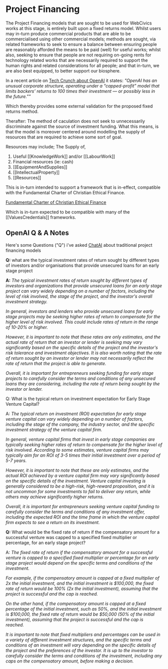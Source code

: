 # Project Financing

The Project Financing models that are sought to be used for WebCivics works at this stage, is entirely built upon a fixed returns model.  Whilst users may in-turn produce commercial products that are able to be commercialised using other commercial models; methods are sought, via related frameworks to seek to ensure a balance between ensuring people are reasonably afforded the means to be paid (well) for useful works; whilst also, seeking to ensure that people are not requiring on-going rents for technology related works that are necessarily required to support the human rights and related considerations for all people; and that in-turn, we are also best equipped, to better support our biosphere.

In a recent article on [Tech Crunch about OpenAI](https://techcrunch.com/2023/01/11/openai-begins-piloting-chatgpt-professional-a-premium-version-of-its-viral-chatbot/) it states: *"OpenAI has an unusual corporate structure, operating under a “capped-profit” model that limits backers’ returns to 100 times their investment — or possibly less in the future.""*

Which thereby provides some external validation for the proposed fixed returns method. 

Therafter: The method of caculation does not seek to unnecessarily discriminate against the source of investment funding.  What this means, is that the model is moreover centered around modelling the supply of resources that are required to achieve some sort of goal. 

Resources may include; The Supply of,
1. Useful [[KnowledgeWork]] and/or [[LabourWork]]
2. Financial resources (ie: cash)
3. [[EquipmentAndSupplies]] 
4. [[IntellectualProperty]]
5. [[Resources]]

This is in-turn intended to support a framework that is in-effect, compatible with the Fundamental Charter of Christian Ethical Finance. 

[Fundamental Charter of Christian Ethical Finance](https://github.com/WebizenAI/devdocs/raw/main/Attachments/2015_Fundamental%20Charter%20of%20Christian%20Ethical%20Finance%20-%202015.pdf)

Which is in-turn expected to be compatible with many of the [[ValuesCredentials]] frameworks.

## OpenAI Q & A Notes

Here's some Questions ("Q") i've asked [ChatAI](https://chat.openai.com/) about traditional project financing models

**Q:** what are the typical investment rates of return sought by different types of investors and/or organisations that provide unsecured loans for an early stage project 

**A:** *The typical investment rates of return sought by different types of investors and organizations that provide unsecured loans for an early stage project can vary widely depending on a number of factors, including the level of risk involved, the stage of the project, and the investor's overall investment strategy.*

*In general, investors and lenders who provide unsecured loans for early stage projects may be seeking higher rates of return to compensate for the higher level of risk involved. This could include rates of return in the range of 10-20% or higher.*

*However, it is important to note that these rates are only estimates, and the actual rate of return that an investor or lender is seeking may vary significantly based on the specific details of the project and the investor's risk tolerance and investment objectives. It is also worth noting that the rate of return sought by an investor or lender may not necessarily reflect the rate of return that the project is able to generate.*

*Overall, it is important for entrepreneurs seeking funding for early stage projects to carefully consider the terms and conditions of any unsecured loans they are considering, including the rate of return being sought by the investor or lender.*

Q: What is the typical return on investment expectation for Early Stage Venture Capital?

A: *The typical return on investment (ROI) expectation for early stage venture capital can vary widely depending on a number of factors, including the stage of the company, the industry sector, and the specific investment strategy of the venture capital firm.*

*In general, venture capital firms that invest in early stage companies are typically seeking higher rates of return to compensate for the higher level of risk involved. According to some estimates, venture capital firms may typically aim for an ROI of 3-5 times their initial investment over a period of 5-7 years.*

*However, it is important to note that these are only estimates, and the actual ROI achieved by a venture capital firm may vary significantly based on the specific details of the investment. Venture capital investing is generally considered to be a high-risk, high-reward proposition, and it is not uncommon for some investments to fail to deliver any return, while others may achieve significantly higher returns.*

*Overall, it is important for entrepreneurs seeking venture capital funding to carefully consider the terms and conditions of any investment offer, including the expected ROI and the time frame in which the venture capital firm expects to see a return on its investment.*

**Q:**  What would be the fixed rate of return if the compensatory amount for a successful venture was capped to a specified fixed multiplier or percentage, for an early stage project?

A: *The fixed rate of return if the compensatory amount for a successful venture is capped to a specified fixed multiplier or percentage for an early stage project would depend on the specific terms and conditions of the investment.*

*For example, if the compensatory amount is capped at a fixed multiplier of 2x the initial investment, and the initial investment is $100,000, the fixed rate of return would be 100% (2x the initial investment), assuming that the project is successful and the cap is reached.*

*On the other hand, if the compensatory amount is capped at a fixed percentage of the initial investment, such as 50%, and the initial investment is $100,000, the fixed rate of return would be $50,000 (50% of the initial investment), assuming that the project is successful and the cap is reached.*

*It is important to note that fixed multipliers and percentages can be used in a variety of different investment structures, and the specific terms and conditions of an investment will vary depending on the specific details of the project and the preferences of the investor. It is up to the investor to carefully consider the terms and conditions of the investment, including any caps on the compensatory amount, before making a decision.* 


